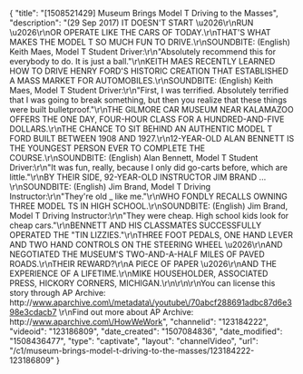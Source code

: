 {
    "title": "[1508521429] Museum Brings Model T Driving to the Masses",
    "description": "(29 Sep 2017) IT DOESN'T START \u2026\r\nRUN \u2026\r\nOR OPERATE LIKE THE CARS OF TODAY.\r\nTHAT'S WHAT MAKES THE MODEL T SO MUCH FUN TO DRIVE.\r\nSOUNDBITE: (English) Keith Maes, Model T Student Driver:\r\n\"Absolutely recommend this for everybody to do. It is just a ball.\"\r\nKEITH MAES RECENTLY LEARNED HOW TO DRIVE HENRY FORD'S HISTORIC CREATION THAT ESTABLISHED A MASS MARKET FOR AUTOMOBILES.\r\nSOUNDBITE: (English) Keith Maes, Model T Student Driver:\r\n\"First, I was terrified. Absolutely terrified that I was going to break something, but then you realize that these things were built bulletproof.\"\r\nTHE GILMORE CAR MUSEUM NEAR KALAMAZOO OFFERS THE ONE DAY, FOUR-HOUR CLASS FOR A HUNDRED-AND-FIVE DOLLARS.\r\nTHE CHANCE TO SIT BEHIND AN AUTHENTIC MODEL T FORD BUILT BETWEEN 1908 AND 1927.\r\n12-YEAR-OLD ALAN BENNETT IS THE YOUNGEST PERSON EVER TO COMPLETE THE COURSE.\r\nSOUNDBITE: (English) Alan Bennett, Model T Student Driver:\r\n\"It was fun, really, because I only did go-carts before, which are little.\"\r\nBY THEIR SIDE, 92-YEAR-OLD INSTRUCTOR JIM BRAND ... \r\nSOUNDBITE: (English) Jim Brand, Model T Driving Instructor:\r\n\"They're old _ like me.\"\r\nWHO FONDLY RECALLS OWNING THREE MODEL TS IN HIGH SCHOOL.\r\nSOUNDBITE: (English) Jim Brand, Model T Driving Instructor:\r\n\"They were cheap. High school kids look for cheap cars.\"\r\nBENNETT AND HIS CLASSMATES SUCCESSFULLY OPERATED THE \"TIN LIZZIES.\"\r\nTHREE FOOT PEDALS, ONE HAND LEVER AND TWO HAND CONTROLS ON THE STEERING WHEEL \u2026\r\nAND NEGOTIATED THE MUSEUM'S TWO-AND-A-HALF MILES OF PAVED ROADS.\r\nTHEIR REWARD?\r\nA PIECE OF PAPER \u2026\r\nAND THE EXPERIENCE OF A LIFETIME.\r\nMIKE HOUSEHOLDER, ASSOCIATED PRESS, HICKORY CORNERS, MICHIGAN.\r\n\r\n\r\nYou can license this story through AP Archive: http:\/\/www.aparchive.com\/metadata\/youtube\/70abcf288691adbc87d6e398e3cdacb7 \r\nFind out more about AP Archive: http:\/\/www.aparchive.com\/HowWeWork",
    "channelid": "123184222",
    "videoid": "123186809",
    "date_created": "1507084836",
    "date_modified": "1508436477",
    "type": "captivate",
    "layout": "channelVideo",
    "url": "\/c1\/museum-brings-model-t-driving-to-the-masses\/123184222-123186809"
}